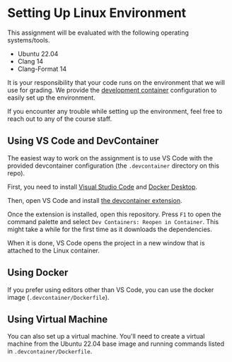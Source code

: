 # Setting Up Linux Environment

This assignment will be evaluated with the following operating systems/tools.

- Ubuntu 22.04
- Clang 14
- Clang-Format 14

It is your responsibility that your code runs on the environment that we will use for grading. We provide the [development container](https://containers.dev/) configuration to easily set up the environment.

If you encounter any trouble while setting up the environment, feel free to reach out to any of the course staff.

## Using VS Code and DevContainer

The easiest way to work on the assignment is to use VS Code with the provided devcontainer configuration (the `.devcontainer` directory on this repo).

First, you need to install [Visual Studio Code](https://code.visualstudio.com/) and [Docker Desktop](https://www.docker.com/products/docker-desktop/).

Then, open VS Code and install [the devcontainer extension](https://marketplace.visualstudio.com/items?itemName=ms-vscode-remote.remote-containers).

Once the extension is installed, open this repository. Press `F1` to open the command palette and select `Dev Containers: Reopen in Container`. This might take a while for the first time as it downloads the dependencies.

When it is done, VS Code opens the project in a new window that is attached to the Linux container.

## Using Docker

If you prefer using editors other than VS Code, you can use the docker image (`.devcontainer/Dockerfile`).

## Using Virtual Machine

You can also set up a virtual machine. You'll need to create a virtual machine from the Ubuntu 22.04 base image and running commands listed in `.devcontainer/Dockerfile`.
